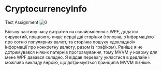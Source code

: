 # CryptocurrencyInfo
Test Assignment
![0](https://user-images.githubusercontent.com/125378481/225700161-6a4a81e5-07a4-4972-864c-43fe20d923be.gif)

Більшу частину часу витратив на ознайомлення з WPF, додаток сируватий, працюють лише перші дві сторінки (головна, з інформацією про сотню популярних валют, та сторінка пошуку «докладної» інформації про конкретну валюту, разом із графіком). Раніше я не дотримувався ніяких патернів програмування, тому MVVM у новому для мене WPF давався складно. Я віддав перевагу укластися в дедлайн і можливо викладу версію, що дотримується принципів MVVM пізніше.
